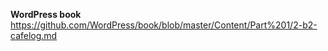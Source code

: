 **WordPress book**  
https://github.com/WordPress/book/blob/master/Content/Part%201/2-b2-cafelog.md


